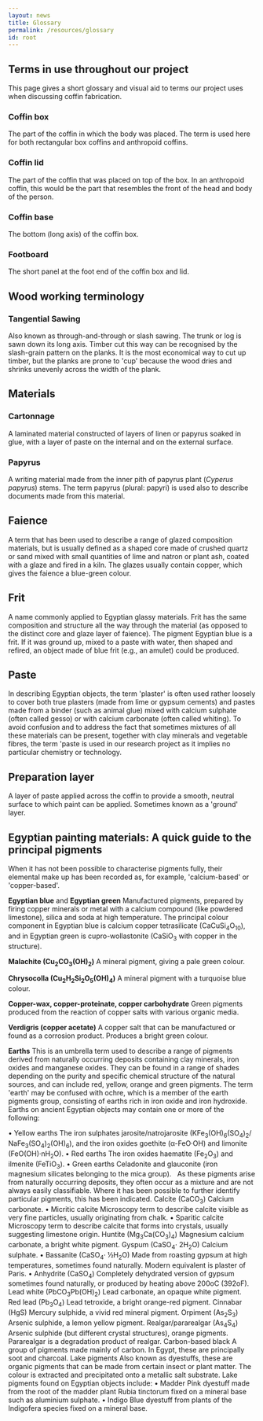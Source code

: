```yaml
---
layout: news
title: Glossary
permalink: /resources/glossary
id: root
---
```


## Terms in use throughout our project

This page gives a short glossary and visual aid to terms our project uses when discussing coffin fabrication.

### Coffin box

The part of the coffin in which the body was placed. The term is used here for both rectangular box coffins and anthropoid
coffins.

### Coffin lid

The part of the coffin that was placed on top of the box. In an anthropoid coffin, this would be the part that resembles
the front of the head and body of the person.

### Coffin base

The bottom (long axis) of the coffin box.

### Footboard

The short panel at the foot end of the coffin box and lid.


## Wood working terminology

### Tangential Sawing

Also known as through-and-through or slash sawing. The trunk or log is sawn down its long axis. Timber cut this way can
be recognised by the slash-grain pattern on the planks. It is the most economical way to cut up timber, but the planks
are prone to 'cup' because the wood dries and shrinks unevenly across the width of the plank.

## Materials

### Cartonnage

A laminated material constructed of layers of linen or papyrus soaked in glue, with a layer of paste on the internal and 
on the external surface.

### Papyrus

A writing material made from the inner pith of papyrus plant (_Cyperus papyrus_) stems. The term papyrus (plural: papyri) 
is used also to describe documents made from this material.

## Faience 
A term that has been used to describe a range of glazed composition materials, but is usually defined as a shaped core made 
of crushed quartz or sand mixed with small quantities of lime and natron or plant ash, coated with a glaze and fired in a 
kiln. The glazes usually contain copper, which gives the faience a blue-green colour.

## Frit

A name commonly applied to Egyptian glassy materials. Frit has the same composition and structure all the way through the 
material (as opposed to the distinct core and glaze layer of faience). The pigment Egyptian blue is a frit. If it was ground 
up, mixed to a paste with water, then shaped and refired, an object made of blue frit (e.g., an amulet) could be produced.

## Paste 

In describing Egyptian objects, the term 'plaster' is often used rather loosely to cover both true plasters (made from lime 
or gypsum cements) and pastes made from a binder (such as animal glue) mixed with calcium sulphate (often called gesso) or 
with calcium carbonate (often called whiting). To avoid confusion and to address the fact that sometimes mixtures of all 
these materials can be present, together with clay minerals and vegetable fibres, the term 'paste is used in our research 
project as it implies no particular chemistry or technology. 

## Preparation layer 

A layer of paste applied across the coffin to provide a smooth, neutral surface to which paint can be applied. Sometimes 
known as a 'ground' layer. 

## Egyptian painting materials: A quick guide to the principal pigments 

When it has not been possible to characterise pigments fully, their elemental make up has been recorded as, for example, 'calcium-based' or 'copper-based'. 

**Egyptian blue** and **Egyptian green** Manufactured pigments, prepared by firing copper minerals or metal with a calcium compound (like powdered limestone), silica and soda at high temperature. The principal colour component in Egyptian blue is calcium copper tetrasilicate (CaCuSi<sub>4</sub>O<sub>10</sub>), and in Egyptian green is cupro-wollastonite (CaSiO<sub>3</sub> with copper in the structure). 

**Malachite (Cu<sub>2</sub>CO<sub>3</sub>(OH)<sub>2</sub>)** A mineral pigment, giving a pale green colour.

**Chrysocolla (Cu<sub>2</sub>H<sub>2</sub>Si<sub>2</sub>O<sub>5</sub>(OH)<sub>4</sub>)** A mineral pigment with a turquoise blue colour. 

**Copper-wax, copper-proteinate, copper carbohydrate** Green pigments produced from the reaction of copper salts with various organic media.

**Verdigris (copper acetate)** A copper salt that can be manufactured or found as a corrosion product. Produces a bright green colour.

**Earths** This is an umbrella term used to describe a range of pigments derived from naturally occurring deposits containing clay minerals, iron oxides and manganese oxides. They can be found in a range of shades depending on the purity and specific chemical structure of the natural sources, and can include red, yellow, orange and green pigments. The term 'earth' may be confused with ochre, which is a member of the earth pigments group, consisting of earths rich in iron oxide and iron hydroxide. Earths on ancient Egyptian objects may contain one or more of the following:

•	Yellow earths The iron sulphates jarosite/natrojarosite (KFe<sub>3</sub>(OH)<sub>6</sub>(SO<sub>4</sub>)<sub>2</sub>/ NaFe<sub>3</sub>(SO<sub>4</sub>)<sub>2</sub>(OH)<sub>6</sub>), and the iron oxides goethite (α-FeO·OH) and limonite (FeO(OH)·nH<sub>2</sub>O).
•	Red earths The iron oxides haematite (Fe<sub>2</sub>O<sub>3</sub>) and ilmenite (FeTiO<sub>3</sub>). 
•	Green earths Celadonite and glauconite (iron magnesium silicates belonging to the mica group).  
As these pigments arise from naturally occurring deposits, they often occur as a mixture and are not always easily classifiable. Where it has been possible to further identify particular pigments, this has been indicated. 
Calcite (CaCO<sub>3</sub>) Calcium carbonate. 
•	Micritic calcite Microscopy term to describe calcite visible as very fine particles, usually originating from chalk. 
•	Sparitic calcite Microscopy term to describe calcite that forms into crystals, usually suggesting limestone origin.
Huntite (Mg<sub>3</sub>Ca(CO<sub>3</sub>)<sub>4</sub>) Magnesium calcium carbonate, a bright white pigment. 
Gyspum (CaSO<sub>4</sub>· 2H<sub>2</sub>O) Calcium sulphate.
•	Bassanite (CaSO<sub>4</sub>· ½H<sub>2</sub>O) Made from roasting gypsum at high temperatures, sometimes found naturally. Modern equivalent is plaster of Paris. 
•	Anhydrite (CaSO<sub>4</sub>) Completely dehydrated version of gypsum sometimes found naturally, or produced by heating above 200oC (392oF).
Lead white (PbCO<sub>3</sub>Pb(OH)<sub>2</sub>) Lead carbonate, an opaque white pigment. 
Red lead (Pb<sub>3</sub>O<sub>4</sub>) Lead tetroxide, a bright orange-red pigment. 
Cinnabar (HgS) Mercury sulphide, a vivid red mineral pigment.
Orpiment (As<sub>2</sub>S<sub>3</sub>) Arsenic sulphide, a lemon yellow pigment.
Realgar/pararealgar (As<sub>4</sub>S<sub>4</sub>) Arsenic sulphide (but different crystal structures), orange pigments. Pararealgar is a degradation product of realgar. 
Carbon-based black A group of pigments made mainly of carbon. In Egypt, these are principally soot and charcoal. 
Lake pigments Also known as dyestuffs, these are organic pigments that can be made from certain insect or plant matter. The colour is extracted and precipitated onto a metallic salt substrate. Lake pigments found on Egyptian objects include: 
•	Madder Pink dyestuff made from the root of the madder plant Rubia tinctorum fixed on a mineral base such as aluminium sulphate. 
•	Indigo Blue dyestuff from plants of the Indigofera species fixed on a mineral base.
